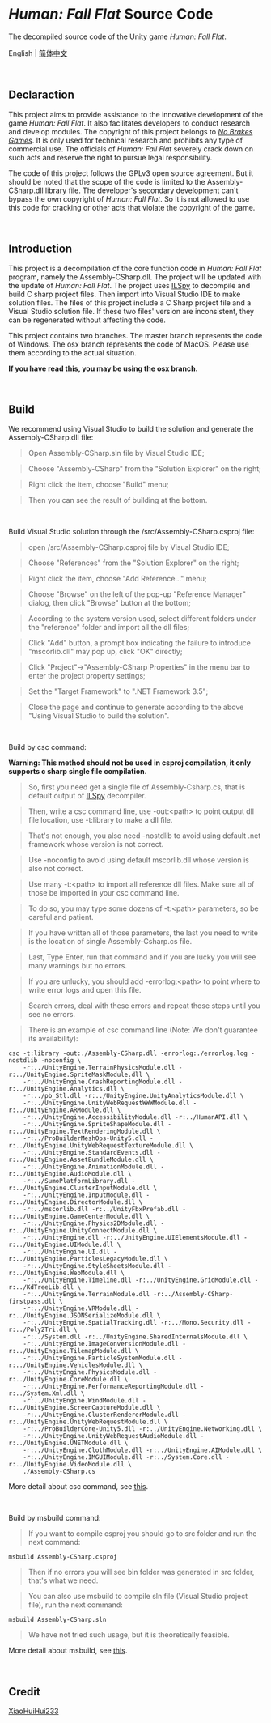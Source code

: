 # *Human: Fall Flat* Source Code

The decompiled source code of the Unity game *Human: Fall Flat*.

English | [简体中文](/docs/README_cn.md)

<br />

## Declaraction


This project aims to provide assistance to the innovative development of the game *Human: Fall Flat*. It also facilitates developers to conduct research and develop modules. The copyright of this project belongs to [*No Brakes Games*](https://www.nobrakesgames.com/). It is only used for technical research and prohibits any type of commercial use. The officials of *Human: Fall Flat* severely crack down on such acts and reserve the right to pursue legal responsibility.

The code of this project follows the GPLv3 open source agreement. But it should be noted that the scope of the code is limited to the Assembly-CSharp.dll library file. The developer's secondary development can't bypass the own copyright of *Human: Fall Flat*. So it is not allowed to use this code for cracking or other acts that violate the copyright of the game.

<br />

## Introduction


This project is a decompilation of the core function code in *Human: Fall Flat* program, namely the Assembly-CSharp.dll. The project will be updated with the update of *Human: Fall Flat*. The project uses [ILSpy](https://github.com/icsharpcode/ILSpy) to decompile and build C sharp project files. Then import into Visual Studio IDE to make solution files. The files of this project include a C Sharp project file and a Visual Studio solution file. If these two files' version are inconsistent, they can be regenerated without affecting the code.

This project contains two branches. The master branch represents the code of Windows. The osx branch represents the code of MacOS. Please use them according to the actual situation.

**If you have read this, you may be using the osx branch.**

<br />

## Build


We recommend using Visual Studio to build the solution and generate the Assembly-CSharp.dll file:

> Open Assembly-CSharp.sln file by Visual Studio IDE;

> Choose "Assembly-CSharp" from the "Solution Explorer" on the right;

> Right click the item, choose "Build" menu;

> Then you can see the result of building at the bottom.

<br />

Build Visual Studio solution through the /src/Assembly-CSharp.csproj file:

> open /src/Assembly-CSharp.csproj file by Visual Studio IDE;

> Choose "References" from the "Solution Explorer" on the right;

> Right click the item, choose "Add Reference..." menu;

> Choose "Browse" on the left of the pop-up "Reference Manager" dialog, then click "Browse" button at the bottom;

> According to the system version used, select different folders under the "reference" folder and import all the dll files;

> Click "Add" button, a prompt box indicating the failure to introduce "mscorlib.dll" may pop up, click "OK" directly;

> Click "Project"->"Assembly-CSharp Properties" in the menu bar to enter the project property settings;

> Set the "Target Framework" to ".NET Framework 3.5";

> Close the page and continue to generate according to the above "Using Visual Studio to build the solution".

<br />

Build by csc command:

**Warning: This method should not be used in csproj compilation, it only supports c sharp single file compilation.**

> So, first you need get a single file of Assembly-Csharp.cs, that is default output of [ILSpy](https://github.com/icsharpcode/ILSpy) decompiler.

> Then, write a csc command line, use -out:\<path\> to point output dll file location, use -t:library to make a dll file.

> That's not enough, you also need -nostdlib to avoid using default .net framework whose version is not correct.

> Use -noconfig to avoid using default mscorlib.dll whose version is also not correct.

> Use many -t:\<path\> to import all reference dll files. Make sure all of those be imported in your csc command line.

> To do so, you may type some dozens of -t:\<path\> parameters, so be careful and patient.

> If you have written all of those parameters, the last you need to write is the location of single Assembly-Csharp.cs file.

> Last, Type Enter, run that command and if you are lucky you will see many warnings but no errors.

> If you are unlucky, you should add -errorlog:\<path\> to point where to write error logs and open this file.

> Search errors, deal with these errors and repeat those steps until you see no errors.

> There is an example of csc command line (Note: We don't guarantee its availability):

```
csc -t:library -out:./Assembly-CSharp.dll -errorlog:./errorlog.log -nostdlib -noconfig \
    -r:../UnityEngine.TerrainPhysicsModule.dll -r:../UnityEngine.SpriteMaskModule.dll \
    -r:../UnityEngine.CrashReportingModule.dll -r:../UnityEngine.Analytics.dll \
    -r:../pb_Stl.dll -r:../UnityEngine.UnityAnalyticsModule.dll \
    -r:../UnityEngine.UnityWebRequestWWWModule.dll -r:../UnityEngine.ARModule.dll \
    -r:../UnityEngine.AccessibilityModule.dll -r:../HumanAPI.dll \
    -r:../UnityEngine.SpriteShapeModule.dll -r:../UnityEngine.TextRenderingModule.dll \
    -r:../ProBuilderMeshOps-Unity5.dll -r:../UnityEngine.UnityWebRequestTextureModule.dll \
    -r:../UnityEngine.StandardEvents.dll -r:../UnityEngine.AssetBundleModule.dll \
    -r:../UnityEngine.AnimationModule.dll -r:../UnityEngine.AudioModule.dll \
    -r:../SumoPlatformLibrary.dll -r:../UnityEngine.ClusterInputModule.dll \
    -r:../UnityEngine.InputModule.dll -r:../UnityEngine.DirectorModule.dll \
    -r:../mscorlib.dll -r:../UnityFbxPrefab.dll -r:../UnityEngine.GameCenterModule.dll \
    -r:../UnityEngine.Physics2DModule.dll -r:../UnityEngine.UnityConnectModule.dll \
    -r:../UnityEngine.dll -r:../UnityEngine.UIElementsModule.dll -r:../UnityEngine.UIModule.dll \
    -r:../UnityEngine.UI.dll -r:../UnityEngine.ParticlesLegacyModule.dll \
    -r:../UnityEngine.StyleSheetsModule.dll -r:../UnityEngine.WebModule.dll \
    -r:../UnityEngine.Timeline.dll -r:../UnityEngine.GridModule.dll -r:../KdTreeLib.dll \
    -r:../UnityEngine.TerrainModule.dll -r:../Assembly-CSharp-firstpass.dll \
    -r:../UnityEngine.VRModule.dll -r:../UnityEngine.JSONSerializeModule.dll \
    -r:../UnityEngine.SpatialTracking.dll -r:../Mono.Security.dll -r:../Poly2Tri.dll \
    -r:../System.dll -r:../UnityEngine.SharedInternalsModule.dll \
    -r:../UnityEngine.ImageConversionModule.dll -r:../UnityEngine.TilemapModule.dll \
    -r:../UnityEngine.ParticleSystemModule.dll -r:../UnityEngine.VehiclesModule.dll \
    -r:../UnityEngine.PhysicsModule.dll -r:../UnityEngine.CoreModule.dll \
    -r:../UnityEngine.PerformanceReportingModule.dll -r:../System.Xml.dll \
    -r:../UnityEngine.WindModule.dll -r:../UnityEngine.ScreenCaptureModule.dll \
    -r:../UnityEngine.ClusterRendererModule.dll -r:../UnityEngine.UnityWebRequestModule.dll \
    -r:../ProBuilderCore-Unity5.dll -r:../UnityEngine.Networking.dll \
    -r:../UnityEngine.UnityWebRequestAudioModule.dll -r:../UnityEngine.UNETModule.dll \
    -r:../UnityEngine.ClothModule.dll -r:../UnityEngine.AIModule.dll \
    -r:../UnityEngine.IMGUIModule.dll -r:../System.Core.dll -r:../UnityEngine.VideoModule.dll \
    ./Assembly-CSharp.cs
```

More detail about csc command, see [this](https://docs.microsoft.com/zh-cn/dotnet/csharp/language-reference/compiler-options/command-line-building-with-csc-exe).

<br />

Build by msbuild command:

> If you want to compile csproj you should go to src folder and run the next command:

```
msbuild Assembly-CSharp.csproj
```

> Then if no errors you will see bin folder was generated in src folder, that's what we need.

> You can also use msbuild to compile sln file (Visual Studio project file), run the next command:

```
msbuild Assembly-CSharp.sln
```

> We have not tried such usage, but it is theoretically feasible.

More detail about msbuild, see [this](https://docs.microsoft.com/zh-cn/visualstudio/msbuild/msbuild?view=vs-2019).

<br />

## Credit


[XiaoHuiHui233](https://github.com/XiaoHuiHui233)